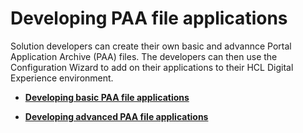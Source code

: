 # Developing PAA file applications

Solution developers can create their own basic and advannce Portal Application Archive \(PAA\) files. The developers can then use the Configuration Wizard to add on their applications to their HCL Digital Experience environment.

-   **[Developing basic PAA file applications](../config/dev_sol_app.md)**  

-   **[Developing advanced PAA file applications](../config/dev_sol_app_adv.md)**  



